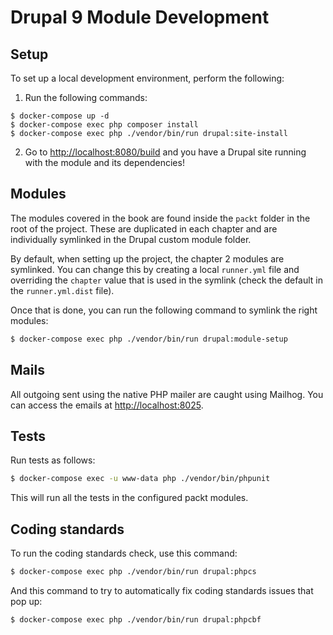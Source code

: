 # Drupal 9 Module Development

## Setup

To set up a local development environment, perform the following:

1. Run the following commands:

```
$ docker-compose up -d
$ docker-compose exec php composer install
$ docker-compose exec php ./vendor/bin/run drupal:site-install
```

2. Go to [http://localhost:8080/build](http://localhost:8080/build) and you have a Drupal site running with the module and its dependencies!

## Modules

The modules covered in the book are found inside the `packt` folder in the root of the project. These are duplicated in each chapter and are individually symlinked in the Drupal custom module folder.

By default, when setting up the project, the chapter 2 modules are symlinked. You can change this by creating a local `runner.yml` file and overriding the `chapter` value that is used in the symlink (check the default in the `runner.yml.dist` file).

Once that is done, you can run the following command to symlink the right modules:

```bash
$ docker-compose exec php ./vendor/bin/run drupal:module-setup
```

## Mails

All outgoing sent using the native PHP mailer are caught using Mailhog. You can access the emails at [http://localhost:8025](http://localhost:8025).

## Tests

Run tests as follows:

```bash
$ docker-compose exec -u www-data php ./vendor/bin/phpunit
```

This will run all the tests in the configured packt modules.

## Coding standards

To run the coding standards check, use this command:

```bash
$ docker-compose exec php ./vendor/bin/run drupal:phpcs
```

And this command to try to automatically fix coding standards issues that pop up:

```bash
$ docker-compose exec php ./vendor/bin/run drupal:phpcbf
```
